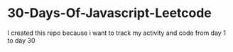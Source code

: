 # 30-Days-Of-Javascript-Leetcode
I created this repo because i want to track my activity and code from day 1 to day 30

